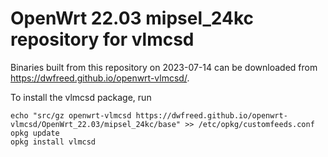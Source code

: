 OpenWrt 22.03 mipsel_24kc repository for vlmcsd
========

Binaries built from this repository on 2023-07-14 can be downloaded from <https://dwfreed.github.io/openwrt-vlmcsd/>.

To install the vlmcsd package, run

```
echo "src/gz openwrt-vlmcsd https://dwfreed.github.io/openwrt-vlmcsd/OpenWrt_22.03/mipsel_24kc/base" >> /etc/opkg/customfeeds.conf
opkg update
opkg install vlmcsd
```
